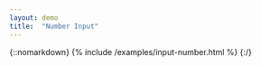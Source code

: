 ```yaml
---
layout: demo
title:  "Number Input"
---
```


{::nomarkdown}
{% include /examples/input-number.html %}
{:/}